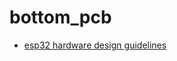 # bottom_pcb

- [esp32 hardware design guidelines](https://www.espressif.com/sites/default/files/documentation/esp32_hardware_design_guidelines_en.pdf)
